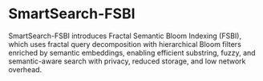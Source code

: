 # SmartSearch-FSBI
SmartSearch-FSBI introduces Fractal Semantic Bloom Indexing (FSBI), which uses fractal query decomposition with hierarchical Bloom filters enriched by semantic embeddings, enabling efficient substring, fuzzy, and semantic-aware search with privacy, reduced storage, and low network overhead.
